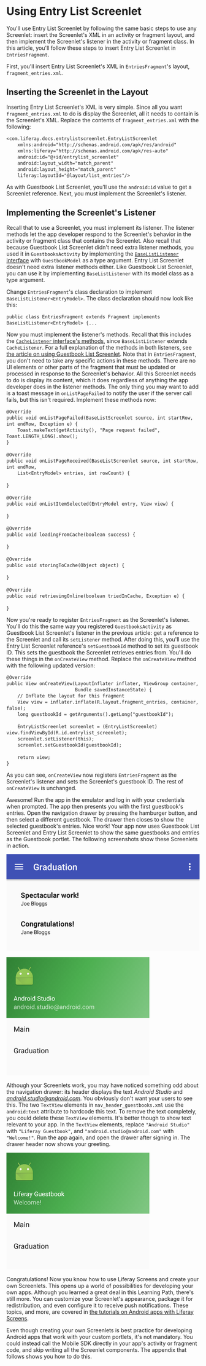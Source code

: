 # Using Entry List Screenlet

You'll use Entry List Screenlet by following the same basic steps to use any 
Screenlet: insert the Screenlet's XML in an activity or fragment layout, and 
then implement the Screenlet's listener in the activity or fragment class. In 
this article, you'll follow these steps to insert Entry List Screenlet in 
`EntriesFragment`. 

First, you'll insert Entry List Screenlet's XML in `EntriesFragment`'s layout, 
`fragment_entries.xml`. 

## Inserting the Screenlet in the Layout

Inserting Entry List Screenlet's XML is very simple. Since all you want 
`fragment_entries.xml` to do is display the Screenlet, all it needs to contain 
is the Screenlet's XML. Replace the contents of `fragment_entries.xml` with the 
following: 

    <com.liferay.docs.entrylistscreenlet.EntryListScreenlet
        xmlns:android="http://schemas.android.com/apk/res/android"
        xmlns:liferay="http://schemas.android.com/apk/res-auto"
        android:id="@+id/entrylist_screenlet"
        android:layout_width="match_parent"
        android:layout_height="match_parent"
        liferay:layoutId="@layout/list_entries"/>

As with Guestbook List Screenlet, you'll use the `android:id` value to get a 
Screenlet reference. Next, you must implement the Screenlet's listener. 

## Implementing the Screenlet's Listener

Recall that to use a Screenlet, you must implement its listener. The listener 
methods let the app developer respond to the Screenlet's behavior in the 
activity or fragment class that contains the Screenlet. Also recall that because 
Guestbook List Screenlet didn't need extra listener methods, you used it in 
`GuestbooksActivity` by implementing the 
[`BaseListListener` interface](https://github.com/liferay/liferay-screens/blob/1.4.1/android/library/src/main/java/com/liferay/mobile/screens/base/list/BaseListListener.java) 
with `GuestbookModel` as a type argument. Entry List Screenlet doesn't need 
extra listener methods either. Like Guestbook List Screenlet, you can use it by 
implementing `BaseListListener` with its model class as a type argument. 

Change `EntriesFragment`'s class declaration to implement 
`BaseListListener<EntryModel>`. The class declaration should now look like this: 

    public class EntriesFragment extends Fragment implements BaseListListener<EntryModel> {...

Now you must implement the listener's methods. Recall that this includes the 
[`CacheListener` interface's methods](https://github.com/liferay/liferay-screens/blob/1.4.1/android/library/src/main/java/com/liferay/mobile/screens/base/list/BaseListListener.java), 
since `BaseListListener` extends `CacheListener`. For a full explanation of the 
methods in both listeners, see 
[the article on using Guestbook List Screenlet](https://www.liferay.com/). 
Note that in `EntriesFragment`, you don't need to take any specific actions in 
these methods. There are no UI elements or other parts of the fragment that must 
be updated or processed in response to the Screenlet's behavior. All this 
Screenlet needs to do is display its content, which it does regardless of 
anything the app developer does in the listener methods. The only thing you may 
want to add is a toast message in `onListPageFailed` to notify the user if the 
server call fails, but this isn't required. Implement these methods now: 

    @Override
    public void onListPageFailed(BaseListScreenlet source, int startRow, int endRow, Exception e) {
        Toast.makeText(getActivity(), "Page request failed", Toast.LENGTH_LONG).show();
    }

    @Override
    public void onListPageReceived(BaseListScreenlet source, int startRow, int endRow, 
        List<EntryModel> entries, int rowCount) {

    }

    @Override
    public void onListItemSelected(EntryModel entry, View view) {

    }

    @Override
    public void loadingFromCache(boolean success) {
        
    }

    @Override
    public void storingToCache(Object object) {

    }

    @Override
    public void retrievingOnline(boolean triedInCache, Exception e) {

    }

Now you're ready to register `EntriesFragment` as the Screenlet's listener. 
You'll do this the same way you registered `GuestbooksActivity` as Guestbook 
List Screenlet's listener in the previous article: get a reference to the 
Screenlet and call its `setListener` method. After doing this, you'll use the 
Entry List Screenlet reference's `setGuestbookId` method to set its guestbook 
ID. This sets the guestbook the Screenlet retrieves entries from. You'll do 
these things in the `onCreateView` method. Replace the `onCreateView` method 
with the following updated version: 

    @Override
    public View onCreateView(LayoutInflater inflater, ViewGroup container,
                             Bundle savedInstanceState) {
        // Inflate the layout for this fragment
        View view = inflater.inflate(R.layout.fragment_entries, container, false);
        long guestbookId = getArguments().getLong("guestbookId");

        EntryListScreenlet screenlet = (EntryListScreenlet) view.findViewById(R.id.entrylist_screenlet);
        screenlet.setListener(this);
        screenlet.setGuestbookId(guestbookId);

        return view;
    }

As you can see, `onCreateView` now registers `EntriesFragment` as the 
Screenlet's listener and sets the Screenlet's guestbook ID. The rest of 
`onCreateView` is unchanged. 

Awesome! Run the app in the emulator and log in with your credentials when 
prompted. The app then presents you with the first guestbook's entries. Open the 
navigation drawer by pressing the hamburger button, and then select a different 
guestbook. The drawer then closes to show the selected guestbook's entries. Nice 
work! Your app now uses Guestbook List Screenlet and Entry List Screenlet to 
show the same guestbooks and entries as the Guestbook portlet. The following 
screenshots show these Screenlets in action. 

![Figure 1: Entry List Screenlet displays guestbook entries in your app.](../../../images/android-guestbooks-entries-screenlets.png)

![Figure 2: Guestbook List Screenlet displays guestbooks in the navigation drawer.](../../../images/android-guestbook-screenlet-drawer-01.png)

Although your Screenlets work, you may have noticed something odd about the 
navigation drawer: its header displays the text *Android Studio* and 
*android.studio@android.com*. You obviously don't want your users to see this. 
The two `TextView` elements in `nav_header_guestbooks.xml` use the 
`android:text` attribute to hardcode this text. To remove the text completely, 
you could delete these `TextView` elements. It's better though to show text 
relevant to your app. In the `TextView` elements, replace `"Android Studio"` 
with `"Liferay Guestbook"`, and `"android.studio@android.com"` with `
"Welcome!"`. Run the app again, and open the drawer after signing in. The drawer 
header now shows your greeting. 

![Figure 3: The drawer displays your greeting after you change the text in `nav_header_guestbooks.xml`.](../../../images/android-guestbook-screenlet-drawer-02.png)

Congratulations! Now you know how to use Liferay Screens and create your own 
Screenlets. This opens up a world of possibilities for developing your own apps. 
Although you learned a great deal in this Learning Path, there's still more. You 
can customize your Screenlet's appearance, package it for redistribution, and 
even configure it to receive push notifications. These topics, and more, are 
covered in 
[the tutorials on Android apps with Liferay Screens](/develop/tutorials/-/knowledge_base/7-0/android-apps-with-liferay-screens). 

Even though creating your own Screenlets is best practice for developing Android 
apps that work with your custom portlets, it's not mandatory. You could instead 
call the Mobile SDK directly in your app's activity or fragment code, and skip 
writing all the Screenlet components. The appendix that follows shows you how to 
do this. 
